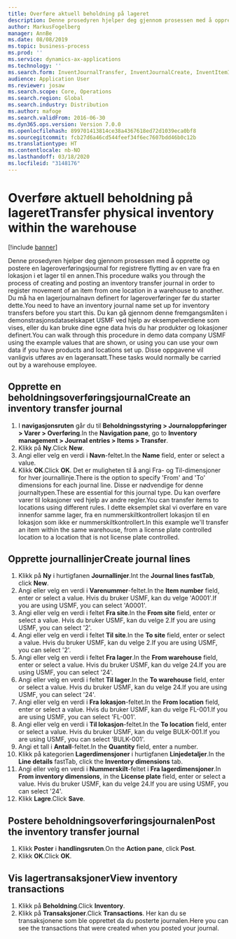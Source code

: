 ```yaml
---
title: Overføre aktuell beholdning på lageret
description: Denne prosedyren hjelper deg gjennom prosessen med å opprette og postere en lageroverføringsjournal for registrere flytting av en vare fra en lokasjon i et lager til en annen.
author: MarkusFogelberg
manager: AnnBe
ms.date: 08/08/2019
ms.topic: business-process
ms.prod: ''
ms.service: dynamics-ax-applications
ms.technology: ''
ms.search.form: InventJournalTransfer, InventJournalCreate, InventItemIdLookupSimple, InventLocationIdLookup, WMSLocationIdLookup, InventTrans
audience: Application User
ms.reviewer: josaw
ms.search.scope: Core, Operations
ms.search.region: Global
ms.search.industry: Distribution
ms.author: mafoge
ms.search.validFrom: 2016-06-30
ms.dyn365.ops.version: Version 7.0.0
ms.openlocfilehash: 899701413814ce38a4367618ed72d1039eca0bf8
ms.sourcegitcommit: fcb27d6a46cd544feef34f6ec7607bdd46b0c12b
ms.translationtype: HT
ms.contentlocale: nb-NO
ms.lasthandoff: 03/18/2020
ms.locfileid: "3148176"
---
```

# <a name="transfer-physical-inventory-within-the-warehouse"></a><span data-ttu-id="86139-103">Overføre aktuell beholdning på lageret</span><span class="sxs-lookup"><span data-stu-id="86139-103">Transfer physical inventory within the warehouse</span></span>

[!include [banner](../../includes/banner.md)]

<span data-ttu-id="86139-104">Denne prosedyren hjelper deg gjennom prosessen med å opprette og postere en lageroverføringsjournal for registrere flytting av en vare fra en lokasjon i et lager til en annen.</span><span class="sxs-lookup"><span data-stu-id="86139-104">This procedure walks you through the process of creating and posting an inventory transfer journal in order to register movement of an item from one location in a warehouse to another.</span></span> <span data-ttu-id="86139-105">Du må ha en lagerjournalnavn definert for lageroverføringer før du starter dette.</span><span class="sxs-lookup"><span data-stu-id="86139-105">You need to have an inventory journal name set up for inventory transfers before you start this.</span></span> <span data-ttu-id="86139-106">Du kan gå gjennom denne fremgangsmåten i demonstrasjonsdataselskapet USMF ved hjelp av eksempelverdiene som vises, eller du kan bruke dine egne data hvis du har produkter og lokasjoner definert.</span><span class="sxs-lookup"><span data-stu-id="86139-106">You can walk through this procedure in demo data company USMF using the example values that are shown, or using you can use your own data if you have products and locations set up.</span></span> <span data-ttu-id="86139-107">Disse oppgavene vil vanligvis utføres av en lageransatt.</span><span class="sxs-lookup"><span data-stu-id="86139-107">These tasks would normally be carried out by a warehouse employee.</span></span>


## <a name="create-an-inventory-transfer-journal"></a><span data-ttu-id="86139-108">Opprette en beholdningsoverføringsjournal</span><span class="sxs-lookup"><span data-stu-id="86139-108">Create an inventory transfer journal</span></span>
1. <span data-ttu-id="86139-109">I **navigasjonsruten** går du til **Beholdningsstyring > Journaloppføringer > Varer > Overføring**.</span><span class="sxs-lookup"><span data-stu-id="86139-109">In the **Navigation pane**, go to **Inventory management > Journal entries > Items > Transfer**.</span></span>
2. <span data-ttu-id="86139-110">Klikk på **Ny**.</span><span class="sxs-lookup"><span data-stu-id="86139-110">Click **New**.</span></span>
3. <span data-ttu-id="86139-111">Angi eller velg en verdi i **Navn**-feltet.</span><span class="sxs-lookup"><span data-stu-id="86139-111">In the **Name** field, enter or select a value.</span></span>
4. <span data-ttu-id="86139-112">Klikk **OK**.</span><span class="sxs-lookup"><span data-stu-id="86139-112">Click **OK**.</span></span> <span data-ttu-id="86139-113">Det er muligheten til å angi Fra- og Til-dimensjoner for hver journallinje.</span><span class="sxs-lookup"><span data-stu-id="86139-113">There is the option to specify 'From' and 'To' dimensions for each journal line.</span></span> <span data-ttu-id="86139-114">Disse er nødvendige for denne journaltypen.</span><span class="sxs-lookup"><span data-stu-id="86139-114">These are essential for this journal type.</span></span> <span data-ttu-id="86139-115">Du kan overføre varer til lokasjoner ved hjelp av andre regler.</span><span class="sxs-lookup"><span data-stu-id="86139-115">You can transfer items to locations using different rules.</span></span> <span data-ttu-id="86139-116">I dette eksemplet skal vi overføre en vare innenfor samme lager, fra en nummerskiltkontrollert lokasjon til en lokasjon som ikke er nummerskiltkontrollert.</span><span class="sxs-lookup"><span data-stu-id="86139-116">In this example we'll transfer an item within the same warehouse, from a license plate controlled location to a location that is not license plate controlled.</span></span>   

## <a name="create-journal-lines"></a><span data-ttu-id="86139-117">Opprette journallinjer</span><span class="sxs-lookup"><span data-stu-id="86139-117">Create journal lines</span></span>
1. <span data-ttu-id="86139-118">Klikk på **Ny** i hurtigfanen **Journallinjer**.</span><span class="sxs-lookup"><span data-stu-id="86139-118">Int the **Journal lines fastTab**, click **New**.</span></span>
2. <span data-ttu-id="86139-119">Angi eller velg en verdi i **Varenummer**-feltet.</span><span class="sxs-lookup"><span data-stu-id="86139-119">In the **Item number** field, enter or select a value.</span></span> <span data-ttu-id="86139-120">Hvis du bruker USMF, kan du velge 'A0001'.</span><span class="sxs-lookup"><span data-stu-id="86139-120">If you are using USMF, you can select 'A0001'.</span></span>  
3. <span data-ttu-id="86139-121">Angi eller velg en verdi i feltet **Fra site**.</span><span class="sxs-lookup"><span data-stu-id="86139-121">In the **From site** field, enter or select a value.</span></span> <span data-ttu-id="86139-122">Hvis du bruker USMF, kan du velge 2.</span><span class="sxs-lookup"><span data-stu-id="86139-122">If you are using USMF, you can select '2'.</span></span>  
4. <span data-ttu-id="86139-123">Angi eller velg en verdi i feltet **Til site**.</span><span class="sxs-lookup"><span data-stu-id="86139-123">In the **To site** field, enter or select a value.</span></span> <span data-ttu-id="86139-124">Hvis du bruker USMF, kan du velge 2.</span><span class="sxs-lookup"><span data-stu-id="86139-124">If you are using USMF, you can select '2'.</span></span>  
5. <span data-ttu-id="86139-125">Angi eller velg en verdi i feltet **Fra lager**.</span><span class="sxs-lookup"><span data-stu-id="86139-125">In the **From warehouse** field, enter or select a value.</span></span> <span data-ttu-id="86139-126">Hvis du bruker USMF, kan du velge 24.</span><span class="sxs-lookup"><span data-stu-id="86139-126">If you are using USMF, you can select '24'.</span></span>  
6. <span data-ttu-id="86139-127">Angi eller velg en verdi i feltet **Til lager**.</span><span class="sxs-lookup"><span data-stu-id="86139-127">In the **To warehouse** field, enter or select a value.</span></span> <span data-ttu-id="86139-128">Hvis du bruker USMF, kan du velge 24.</span><span class="sxs-lookup"><span data-stu-id="86139-128">If you are using USMF, you can select '24'.</span></span>  
7. <span data-ttu-id="86139-129">Angi eller velg en verdi i **Fra lokasjon**-feltet.</span><span class="sxs-lookup"><span data-stu-id="86139-129">In the **From location** field, enter or select a value.</span></span> <span data-ttu-id="86139-130">Hvis du bruker USMF, kan du velge FL-001.</span><span class="sxs-lookup"><span data-stu-id="86139-130">If you are using USMF, you can select 'FL-001'.</span></span>  
8. <span data-ttu-id="86139-131">Angi eller velg en verdi i **Til lokasjon**-feltet.</span><span class="sxs-lookup"><span data-stu-id="86139-131">In the **To location** field, enter or select a value.</span></span> <span data-ttu-id="86139-132">Hvis du bruker USMF, kan du velge BULK-001.</span><span class="sxs-lookup"><span data-stu-id="86139-132">If you are using USMF, you can select 'BULK-001'.</span></span>  
9. <span data-ttu-id="86139-133">Angi et tall i **Antall**-feltet.</span><span class="sxs-lookup"><span data-stu-id="86139-133">In the **Quantity** field, enter a number.</span></span>
10. <span data-ttu-id="86139-134">Klikk på kategorien **Lagerdimensjoner** i hurtigfanen **Linjedetaljer**.</span><span class="sxs-lookup"><span data-stu-id="86139-134">In the **Line details** fastTab, click the **Inventory dimensions** tab.</span></span>
11. <span data-ttu-id="86139-135">Angi eller velg en verdi i **Nummerskilt**-feltet i **Fra lagerdimensjoner**.</span><span class="sxs-lookup"><span data-stu-id="86139-135">In **From inventory dimensions**, in the **License plate** field, enter or select a value.</span></span> <span data-ttu-id="86139-136">Hvis du bruker USMF, kan du velge 24.</span><span class="sxs-lookup"><span data-stu-id="86139-136">If you are using USMF, you can select '24'.</span></span>  
12. <span data-ttu-id="86139-137">Klikk **Lagre**.</span><span class="sxs-lookup"><span data-stu-id="86139-137">Click **Save**.</span></span>

## <a name="post-the-inventory-transfer-journal"></a><span data-ttu-id="86139-138">Postere beholdningsoverføringsjournalen</span><span class="sxs-lookup"><span data-stu-id="86139-138">Post the inventory transfer journal</span></span>
1. <span data-ttu-id="86139-139">Klikk **Poster** i **handlingsruten**.</span><span class="sxs-lookup"><span data-stu-id="86139-139">On the **Action pane**, click **Post**.</span></span>
2. <span data-ttu-id="86139-140">Klikk **OK**.</span><span class="sxs-lookup"><span data-stu-id="86139-140">Click **OK**.</span></span>

## <a name="view-inventory-transactions"></a><span data-ttu-id="86139-141">Vis lagertransaksjoner</span><span class="sxs-lookup"><span data-stu-id="86139-141">View inventory transactions</span></span>
1. <span data-ttu-id="86139-142">Klikk på **Beholdning**.</span><span class="sxs-lookup"><span data-stu-id="86139-142">Click **Inventory**.</span></span>
2. <span data-ttu-id="86139-143">Klikk på **Transaksjoner**.</span><span class="sxs-lookup"><span data-stu-id="86139-143">Click **Transactions**.</span></span> <span data-ttu-id="86139-144">Her kan du se transaksjonene som ble opprettet da du posterte journalen.</span><span class="sxs-lookup"><span data-stu-id="86139-144">Here you can see the transactions that were created when you posted your journal.</span></span>  

